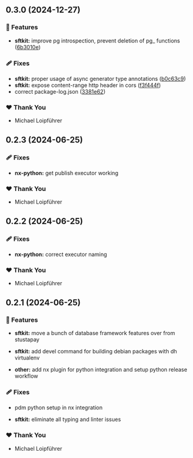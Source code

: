 ## 0.3.0 (2024-12-27)

### 🚀 Features

- **sftkit:** improve pg introspection, prevent deletion of pg_ functions ([6b3010e](https://github.com/SFTtech/sftkit/commit/6b3010e))

### 🩹 Fixes

- **sftkit:** proper usage of async generator type annotations ([b0c63c9](https://github.com/SFTtech/sftkit/commit/b0c63c9))
- **sftkit:** expose content-range http header in cors ([f3f444f](https://github.com/SFTtech/sftkit/commit/f3f444f))
- correct package-log.json ([3381e62](https://github.com/SFTtech/sftkit/commit/3381e62))

### ❤️ Thank You

- Michael Loipführer

## 0.2.3 (2024-06-25)


### 🩹 Fixes

- **nx-python:** get publish executor working


### ❤️  Thank You

- Michael Loipführer

## 0.2.2 (2024-06-25)


### 🩹 Fixes

- **nx-python:** correct executor naming


### ❤️  Thank You

- Michael Loipführer

## 0.2.1 (2024-06-25)


### 🚀 Features

- **sftkit:** move a bunch of database framework features over from stustapay

- **sftkit:** add devel command for building debian packages with dh virtualenv

- **other:** add nx plugin for python integration and setup python release workflow


### 🩹 Fixes

- pdm python setup in nx integration

- **sftkit:** eliminate all typing and linter issues


### ❤️  Thank You

- Michael Loipführer